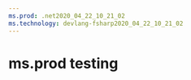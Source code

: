 ```yaml
---
ms.prod: .net2020_04_22_10_21_02
ms.technology: devlang-fsharp2020_04_22_10_21_02
---
```

 # ms.prod testing